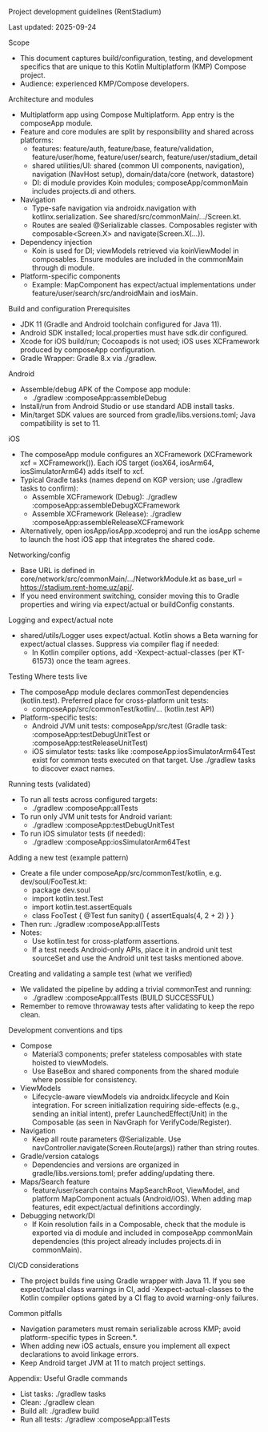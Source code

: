Project development guidelines (RentStadium)

Last updated: 2025-09-24

Scope
- This document captures build/configuration, testing, and development specifics that are unique to this Kotlin Multiplatform (KMP) Compose project.
- Audience: experienced KMP/Compose developers.

Architecture and modules
- Multiplatform app using Compose Multiplatform. App entry is the composeApp module.
- Feature and core modules are split by responsibility and shared across platforms:
  - features: feature/auth, feature/base, feature/validation, feature/user/home, feature/user/search, feature/user/stadium_detail
  - shared utilities/UI: shared (common UI components, navigation), navigation (NavHost setup), domain/data/core (network, datastore)
  - DI: di module provides Koin modules; composeApp/commonMain includes projects.di and others.
- Navigation
  - Type-safe navigation via androidx.navigation with kotlinx.serialization. See shared/src/commonMain/.../Screen.kt.
  - Routes are sealed @Serializable classes. Composables register with composable<Screen.X> and navigate(Screen.X(...)).
- Dependency injection
  - Koin is used for DI; viewModels retrieved via koinViewModel in composables. Ensure modules are included in the commonMain through di module.
- Platform-specific components
  - Example: MapComponent has expect/actual implementations under feature/user/search/src/androidMain and iosMain.

Build and configuration
Prerequisites
- JDK 11 (Gradle and Android toolchain configured for Java 11).
- Android SDK installed; local.properties must have sdk.dir configured.
- Xcode for iOS build/run; Cocoapods is not used; iOS uses XCFramework produced by composeApp configuration.
- Gradle Wrapper: Gradle 8.x via ./gradlew.

Android
- Assemble/debug APK of the Compose app module:
  - ./gradlew :composeApp:assembleDebug
- Install/run from Android Studio or use standard ADB install tasks.
- Min/target SDK values are sourced from gradle/libs.versions.toml; Java compatibility is set to 11.

iOS
- The composeApp module configures an XCFramework (XCFramework xcf = XCFramework()). Each iOS target (iosX64, iosArm64, iosSimulatorArm64) adds itself to xcf.
- Typical Gradle tasks (names depend on KGP version; use ./gradlew tasks to confirm):
  - Assemble XCFramework (Debug): ./gradlew :composeApp:assembleDebugXCFramework
  - Assemble XCFramework (Release): ./gradlew :composeApp:assembleReleaseXCFramework
- Alternatively, open iosApp/iosApp.xcodeproj and run the iosApp scheme to launch the host iOS app that integrates the shared code.

Networking/config
- Base URL is defined in core/network/src/commonMain/.../NetworkModule.kt as base_url = https://stadium.rent-home.uz/api/.
- If you need environment switching, consider moving this to Gradle properties and wiring via expect/actual or buildConfig constants.

Logging and expect/actual note
- shared/utils/Logger uses expect/actual. Kotlin shows a Beta warning for expect/actual classes. Suppress via compiler flag if needed:
  - In Kotlin compiler options, add -Xexpect-actual-classes (per KT-61573) once the team agrees.

Testing
Where tests live
- The composeApp module declares commonTest dependencies (kotlin.test). Preferred place for cross-platform unit tests:
  - composeApp/src/commonTest/kotlin/... (kotlin.test API)
- Platform-specific tests:
  - Android JVM unit tests: composeApp/src/test (Gradle task: :composeApp:testDebugUnitTest or :composeApp:testReleaseUnitTest)
  - iOS simulator tests: tasks like :composeApp:iosSimulatorArm64Test exist for common tests executed on that target. Use ./gradlew tasks to discover exact names.

Running tests (validated)
- To run all tests across configured targets:
  - ./gradlew :composeApp:allTests
- To run only JVM unit tests for Android variant:
  - ./gradlew :composeApp:testDebugUnitTest
- To run iOS simulator tests (if needed):
  - ./gradlew :composeApp:iosSimulatorArm64Test

Adding a new test (example pattern)
- Create a file under composeApp/src/commonTest/kotlin, e.g. dev/soul/FooTest.kt:
  - package dev.soul
  - import kotlin.test.Test
  - import kotlin.test.assertEquals
  - class FooTest {
      @Test fun sanity() { assertEquals(4, 2 + 2) }
    }
- Then run: ./gradlew :composeApp:allTests
- Notes:
  - Use kotlin.test for cross-platform assertions.
  - If a test needs Android-only APIs, place it in android unit test sourceSet and use the Android unit test tasks mentioned above.

Creating and validating a sample test (what we verified)
- We validated the pipeline by adding a trivial commonTest and running:
  - ./gradlew :composeApp:allTests (BUILD SUCCESSFUL)
- Remember to remove throwaway tests after validating to keep the repo clean.

Development conventions and tips
- Compose
  - Material3 components; prefer stateless composables with state hoisted to viewModels.
  - Use BaseBox and shared components from the shared module where possible for consistency.
- ViewModels
  - Lifecycle-aware viewModels via androidx.lifecycle and Koin integration. For screen initialization requiring side-effects (e.g., sending an initial intent), prefer LaunchedEffect(Unit) in the Composable (as seen in NavGraph for VerifyCode/Register).
- Navigation
  - Keep all route parameters @Serializable. Use navController.navigate(Screen.Route(args)) rather than string routes.
- Gradle/version catalogs
  - Dependencies and versions are organized in gradle/libs.versions.toml; prefer adding/updating there.
- Maps/Search feature
  - feature/user/search contains MapSearchRoot, ViewModel, and platform MapComponent actuals (Android/iOS). When adding map features, edit expect/actual definitions accordingly.
- Debugging network/DI
  - If Koin resolution fails in a Composable, check that the module is exported via di module and included in composeApp commonMain dependencies (this project already includes projects.di in commonMain).

CI/CD considerations
- The project builds fine using Gradle wrapper with Java 11. If you see expect/actual class warnings in CI, add -Xexpect-actual-classes to the Kotlin compiler options gated by a CI flag to avoid warning-only failures.

Common pitfalls
- Navigation parameters must remain serializable across KMP; avoid platform-specific types in Screen.*.
- When adding new iOS actuals, ensure you implement all expect declarations to avoid linkage errors.
- Keep Android target JVM at 11 to match project settings.

Appendix: Useful Gradle commands
- List tasks: ./gradlew tasks
- Clean: ./gradlew clean
- Build all: ./gradlew build
- Run all tests: ./gradlew :composeApp:allTests
